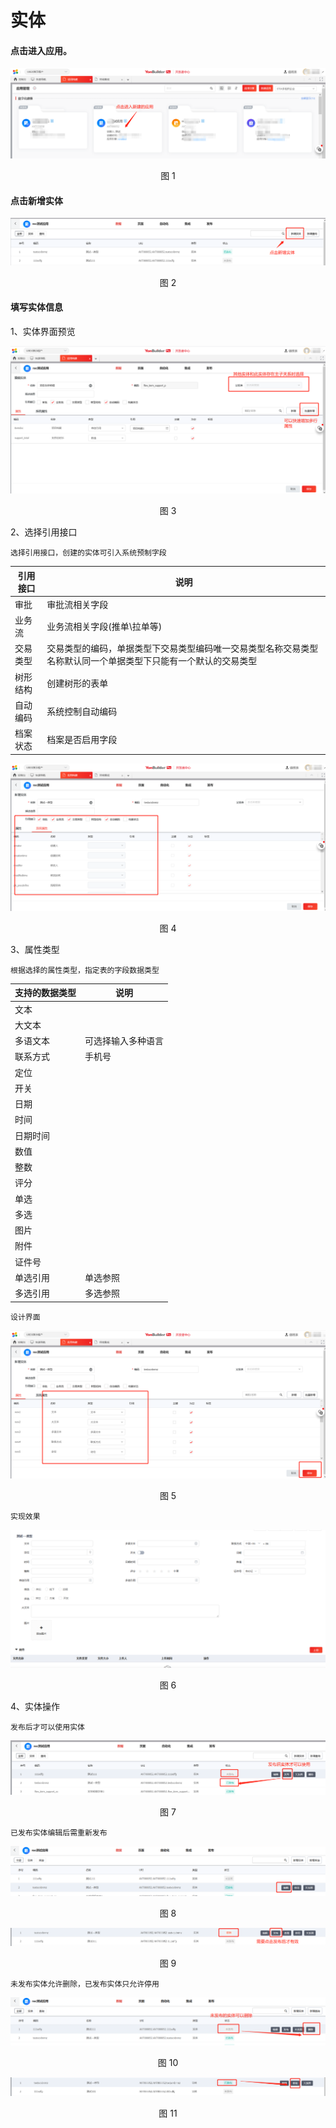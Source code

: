 # 实体

#### 点击进入应用。
<div align=center>
<img src="/articles/yonbuilder/3-/guide/2-/datamodeling/images/1.png"/>
</div>
<p align="center">图 1</p>

#### 点击新增实体
<div align=center>
<img src="/articles/yonbuilder/3-/guide/2-/datamodeling/images/2.png"/>
</div>
<p align="center">图 2</p>

#### 填写实体信息

1、实体界面预览
<div align=center>
<img src="/articles/yonbuilder/3-/guide/2-/datamodeling/images/3.png"/>
</div>
<p align="center">图 3</p>

2、选择引用接口
```
选择引用接口，创建的实体可引入系统预制字段
```
引用接口|说明
---|---
审批    |审批流相关字段
业务流  |业务流相关字段(推单\拉单等)
交易类型|交易类型的编码，单据类型下交易类型编码唯一交易类型名称交易类型名称默认同一个单据类型下只能有一个默认的交易类型
树形结构|创建树形的表单
自动编码|系统控制自动编码
档案状态|档案是否启用字段

<div align=center>
<img src="/articles/yonbuilder/3-/guide/2-/datamodeling/images/4.png"/>
</div>
<p align="center">图 4</p>

3、属性类型

```
根据选择的属性类型，指定表的字段数据类型
```
支持的数据类型|说明
---|---
文本|
大文本|
多语文本|可选择输入多种语言
联系方式|手机号
定位|
开关|
日期|
时间|
日期时间|
数值|
整数|
评分|
单选|
多选|
图片|
附件|
证件号|
单选引用|单选参照
多选引用|多选参照


```
设计界面
```
<div align=center>
<img src="/articles/yonbuilder/3-/guide/2-/datamodeling/images/5.png"/>
</div>
<p align="center">图 5</p>

```
实现效果
```

<div align=center>
<img src="/articles/yonbuilder/3-/guide/2-/datamodeling/images/6.png"/>
</div>
<p align="center">图 6</p>

4、实体操作

```
发布后才可以使用实体
```
<div align=center>
<img src="/articles/yonbuilder/3-/guide/2-/datamodeling/images/7.png"/>
</div>
<p align="center">图 7</p>

```
已发布实体编辑后需重新发布
```

<div align=center>
<img src="/articles/yonbuilder/3-/guide/2-/datamodeling/images/8.png"/>
</div>
<p align="center">图 8</p>
<div align=center>
<img src="/articles/yonbuilder/3-/guide/2-/datamodeling/images/9.png"/>
</div>
<p align="center">图 9</p>

```
未发布实体允许删除，已发布实体只允许停用
```

<div align=center>
<img src="/articles/yonbuilder/3-/guide/2-/datamodeling/images/10.png"/>
</div>
<p align="center">图 10</p>
<div align=center>
<img src="/articles/yonbuilder/3-/guide/2-/datamodeling/images/11.png"/>
</div>
<p align="center">图 11</p>